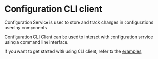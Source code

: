 Configuration CLI client
=========================

Configuration Service is used to store and track changes in configurations used by components.

Configuration CLI Client can be used to interact with configuration service using a command line interface.

If you want to get started with using CLI client, refer to the [examples](https://tmtsoftware.github.io/csw/apps/cswconfigclientcli.html)